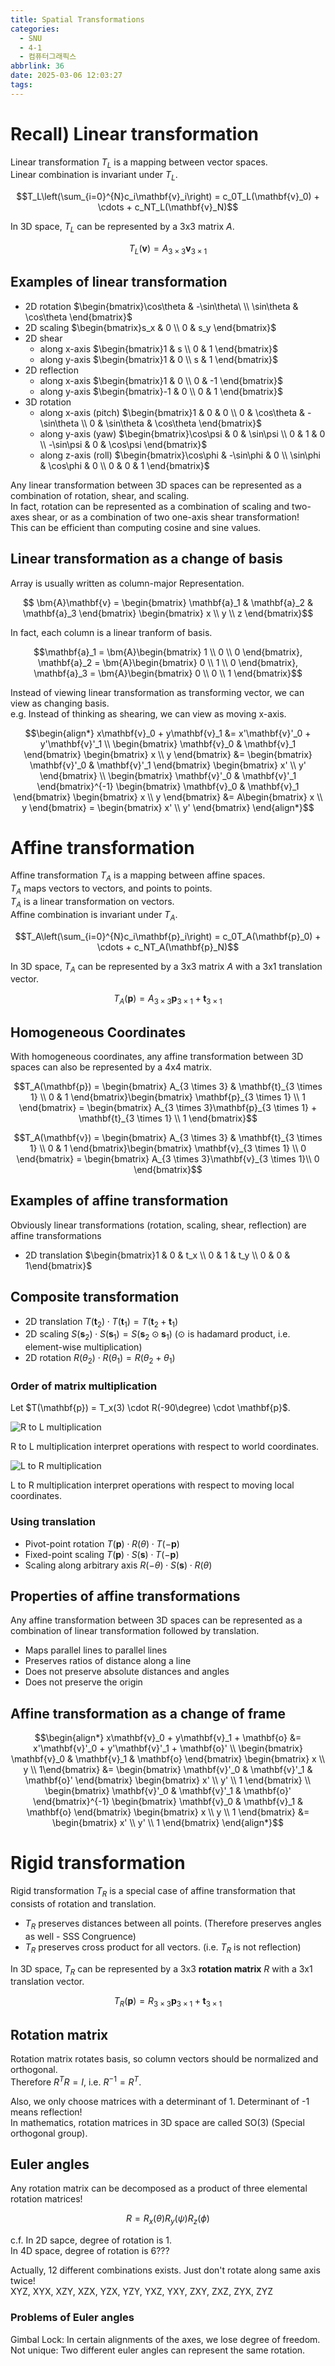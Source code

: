 ```yaml
---
title: Spatial Transformations
categories:
  - SNU
  - 4-1
  - 컴퓨터그래픽스
abbrlink: 36
date: 2025-03-06 12:03:27
tags:
---
```


# Recall) Linear transformation

Linear transformation $T_L$ is a mapping between vector spaces.  
Linear combination is invariant under $T_L$.

$$T_L\left(\sum_{i=0}^{N}c_i\mathbf{v}_i\right) = c_0T_L(\mathbf{v}_0) + \cdots + c_NT_L(\mathbf{v}_N)$$

In 3D space, $T_L$ can be represented by a 3x3 matrix $A$.

$$T_L(\mathbf{v}) = A_{3 \times 3}\mathbf{v}_{3 \times 1}$$

## Examples of linear transformation

- 2D rotation $\begin{bmatrix}\cos\theta & -\sin\theta\ \\ \sin\theta & \cos\theta \end{bmatrix}$
- 2D scaling $\begin{bmatrix}s_x & 0 \\ 0 & s_y \end{bmatrix}$
- 2D shear
  - along x-axis $\begin{bmatrix}1 & s \\ 0 & 1 \end{bmatrix}$
  - along y-axis $\begin{bmatrix}1 & 0 \\ s & 1 \end{bmatrix}$
- 2D reflection
  - along x-axis $\begin{bmatrix}1 & 0 \\ 0 & -1 \end{bmatrix}$
  - along y-axis $\begin{bmatrix}-1 & 0 \\ 0 & 1 \end{bmatrix}$
- 3D rotation
  - along x-axis (pitch) $\begin{bmatrix}1 & 0 & 0 \\ 0 & \cos\theta & -\sin\theta \\ 0 & \sin\theta & \cos\theta \end{bmatrix}$
  - along y-axis (yaw) $\begin{bmatrix}\cos\psi & 0 & \sin\psi \\ 0 & 1 & 0 \\ -\sin\psi & 0 & \cos\psi \end{bmatrix}$
  - along z-axis (roll) $\begin{bmatrix}\cos\phi & -\sin\phi & 0 \\ \sin\phi & \cos\phi & 0 \\ 0 & 0 & 1 \end{bmatrix}$

Any linear transformation between 3D spaces can be represented as a combination of rotation, shear, and scaling.  
In fact, rotation can be represented as a combination of scaling and two-axes shear, or as a combination of two one-axis shear transformation!  
This can be efficient than computing cosine and sine values.

## Linear transformation as a change of basis

Array is usually written as column-major Representation.

$$ \bm{A}\mathbf{v} = \begin{bmatrix}
\mathbf{a}_1 & \mathbf{a}_2 & \mathbf{a}_3
\end{bmatrix} \begin{bmatrix}
x \\ y \\ z
\end{bmatrix}$$

In fact, each column is a linear tranform of basis.

$$\mathbf{a}_1 = \bm{A}\begin{bmatrix}
1 \\ 0 \\ 0
\end{bmatrix}, \mathbf{a}_2 = \bm{A}\begin{bmatrix}
0 \\ 1 \\ 0
\end{bmatrix}, \mathbf{a}_3 = \bm{A}\begin{bmatrix}
0 \\ 0 \\ 1
\end{bmatrix}$$

Instead of viewing linear transformation as transforming vector, we can view as changing basis.  
e.g. Instead of thinking as shearing, we can view as moving x-axis.

$$\begin{align*}
x\mathbf{v}_0 + y\mathbf{v}_1 &= x'\mathbf{v}'_0 + y'\mathbf{v}'_1 \\
\begin{bmatrix} \mathbf{v}_0 & \mathbf{v}_1 \end{bmatrix} \begin{bmatrix} x \\ y \end{bmatrix} &= \begin{bmatrix} \mathbf{v}'_0 & \mathbf{v}'_1 \end{bmatrix} \begin{bmatrix} x' \\ y' \end{bmatrix} \\
\begin{bmatrix} \mathbf{v}'_0 & \mathbf{v}'_1 \end{bmatrix}^{-1} \begin{bmatrix} \mathbf{v}_0 & \mathbf{v}_1 \end{bmatrix} \begin{bmatrix} x \\ y \end{bmatrix} &= A\begin{bmatrix} x \\ y \end{bmatrix} = \begin{bmatrix} x' \\ y' \end{bmatrix}
\end{align*}$$

# Affine transformation

Affine transformation $T_A$ is a mapping between affine spaces.  
$T_A$ maps vectors to vectors, and points to points.  
$T_A$ is a linear transformation on vectors.  
Affine combination is invariant under $T_A$.

$$T_A\left(\sum_{i=0}^{N}c_i\mathbf{p}_i\right) = c_0T_A(\mathbf{p}_0) + \cdots + c_NT_A(\mathbf{p}_N)$$

In 3D space, $T_A$ can be represented by a 3x3 matrix $A$ with a 3x1 translation vector.

$$T_A(\mathbf{p}) = A_{3 \times 3}\mathbf{p}_{3 \times 1} + \mathbf{t}_{3 \times 1}$$

## Homogeneous Coordinates

With homogeneous coordinates, any affine transformation between 3D spaces can also be represented by a 4x4 matrix.

$$T_A(\mathbf{p}) = \begin{bmatrix}
A_{3 \times 3} & \mathbf{t}_{3 \times 1} \\
0 & 1
\end{bmatrix}\begin{bmatrix}
\mathbf{p}_{3 \times 1} \\ 1
\end{bmatrix} = \begin{bmatrix}
A_{3 \times 3}\mathbf{p}_{3 \times 1} + \mathbf{t}_{3 \times 1} \\
1
\end{bmatrix}$$

$$T_A(\mathbf{v}) = \begin{bmatrix}
A_{3 \times 3} & \mathbf{t}_{3 \times 1} \\
0 & 1
\end{bmatrix}\begin{bmatrix}
\mathbf{v}_{3 \times 1} \\ 0
\end{bmatrix} = \begin{bmatrix}
A_{3 \times 3}\mathbf{v}_{3 \times 1}\\
0
\end{bmatrix}$$

## Examples of affine transformation

Obviously linear transformations (rotation, scaling, shear, reflection) are affine transformations

- 2D translation $\begin{bmatrix}1 & 0 & t_x \\ 0 & 1 & t_y \\ 0 & 0 & 1\end{bmatrix}$

## Composite transformation

- 2D translation $T(\mathbf{t}_2) \cdot T(\mathbf{t}_1) = T(\mathbf{t}_2 + \mathbf{t}_1)$
- 2D scaling $S(\mathbf{s}_2) \cdot S(\mathbf{s}_1) = S(\mathbf{s}_2 \odot \mathbf{s}_1)$ ($\odot$ is hadamard product, i.e. element-wise multiplication)  
- 2D rotation $R(\theta_2) \cdot R(\theta_1) = R(\theta_2 + \theta_1)$

### Order of matrix multiplication

Let $T(\mathbf{p}) = T_x(3) \cdot R(-90\degree) \cdot \mathbf{p}$.

![R to L multiplication](RL_multiplication.png)

R to L multiplication interpret operations with respect to world coordinates.

![L to R multiplication](LR_multiplication.png)

L to R multiplication interpret operations with respect to moving local coordinates.

### Using translation

- Pivot-point rotation $T(\mathbf{p}) \cdot R(\theta) \cdot T(-\mathbf{p})$
- Fixed-point scaling $T(\mathbf{p}) \cdot S(\mathbf{s}) \cdot T(-\mathbf{p})$
- Scaling along arbitrary axis $R(-\theta) \cdot S(\mathbf{s}) \cdot R(\theta)$

## Properties of affine transformations

Any affine transformation between 3D spaces can be represented as a combination of linear transformation followed by translation.

- Maps parallel lines to parallel lines
- Preserves ratios of distance along a line
- Does not preserve absolute distances and angles
- Does not preserve the origin

## Affine transformation as a change of frame

$$\begin{align*}
x\mathbf{v}_0 + y\mathbf{v}_1 + \mathbf{o} &= x'\mathbf{v}'_0 + y'\mathbf{v}'_1 + \mathbf{o}' \\
\begin{bmatrix} \mathbf{v}_0 & \mathbf{v}_1 & \mathbf{o} \end{bmatrix} \begin{bmatrix} x \\ y \\ 1\end{bmatrix} &= \begin{bmatrix} \mathbf{v}'_0 & \mathbf{v}'_1 & \mathbf{o}' \end{bmatrix} \begin{bmatrix} x' \\ y' \\ 1 \end{bmatrix} \\
\begin{bmatrix} \mathbf{v}'_0 & \mathbf{v}'_1 & \mathbf{o}' \end{bmatrix}^{-1} \begin{bmatrix} \mathbf{v}_0 & \mathbf{v}_1 & \mathbf{o} \end{bmatrix} \begin{bmatrix} x \\ y \\ 1 \end{bmatrix} &= \begin{bmatrix} x' \\ y' \\ 1 \end{bmatrix}
\end{align*}$$

# Rigid transformation

Rigid transformation $T_R$ is a special case of affine transformation that consists of rotation and translation.

- $T_R$ preserves distances between all points. (Therefore preserves angles as well - SSS Congruence)
- $T_R$ preserves cross product for all vectors. (i.e. $T_R$ is not reflection)

In 3D space, $T_R$ can be represented by a 3x3 **rotation matrix** $R$ with a 3x1 translation vector.

$$T_R(\mathbf{p}) = R_{3 \times 3}\mathbf{p}_{3 \times 1} + \mathbf{t}_{3 \times 1}$$

## Rotation matrix

Rotation matrix rotates basis, so column vectors should be normalized and orthogonal.  
Therefore $R^TR = I$, i.e. $R^{-1} = R^T$.

Also, we only choose matrices with a determinant of 1. Determinant of -1 means reflection!  
In mathematics, rotation matrices in 3D space are called SO(3) (Special orthogonal group).

## Euler angles

Any rotation matrix can be decomposed as a product of three elemental rotation matrices!

$$R = R_x(\theta)R_y(\psi)R_z(\phi)$$

c.f. In 2D sapce, degree of rotation is 1.  
In 4D space, degree of rotation is 6???

Actually, 12 different combinations exists. Just don't rotate along same axis twice!  
XYZ, XYX, XZY, XZX, YZX, YZY, YXZ, YXY, ZXY, ZXZ, ZYX, ZYZ

### Problems of Euler angles

Gimbal Lock: In certain alignments of the axes, we lose degree of freedom.  
Not unique: Two different euler angles can represent the same rotation.
